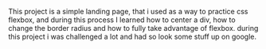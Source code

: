 This project is a simple landing page, that i used as a way to practice css flexbox, and during this process I learned how to center a div, how to change the border radius and how to fully take advantage of flexbox. during this project i was challenged a lot and had so look some stuff up on google.